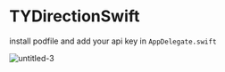 # TYDirectionSwift 

install podfile and add your api key in `AppDelegate.swift`

![untitled-3](https://cloud.githubusercontent.com/assets/18044565/18265434/4d987df8-7433-11e6-88af-9a3595eba954.gif)
